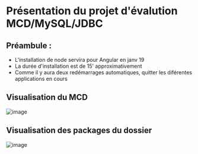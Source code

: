 # Présentation du projet d'évalution MCD/MySQL/JDBC
## Préambule :
* L'installation de node servira pour Angular en janv 19
* La durée d'installation est de 15' approximativement
* Comme il y aura deux redémarrages automatiques, quitter les diférentes applications en cours

## Visualisation du MCD
![image]('JLP-EVAL2/Apprenant/src/ressources/MCD_bd_apprenant.png')

## Visualisation des packages du dossier
![image]("JLP-EVAL2/Apprenant/src/ressources/package_bd_apprenant.PNG")

      

